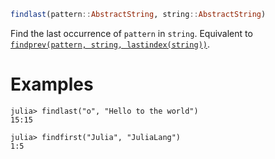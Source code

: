 ```julia
findlast(pattern::AbstractString, string::AbstractString)
```

Find the last occurrence of `pattern` in `string`. Equivalent to [`findprev(pattern, string, lastindex(string))`](@ref).

# Examples

```jldoctest
julia> findlast("o", "Hello to the world")
15:15

julia> findfirst("Julia", "JuliaLang")
1:5
```
